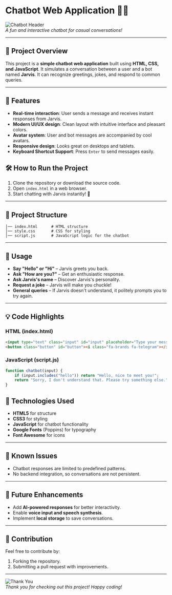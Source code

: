 # Chatbot Web Application 🤖💬

![Chatbot Header](https://img.freepik.com/free-vector/robot-chatbot-background-cute-artificial-intelligence-robot-chat-bubble-flat_1284-65260.jpg)  
*A fun and interactive chatbot for casual conversations!*

---

## 🚀 Project Overview  
This project is a **simple chatbot web application** built using **HTML, CSS, and JavaScript**. It simulates a conversation between a user and a bot named **Jarvis**. It can recognize greetings, jokes, and respond to common queries.

---

## 🎨 Features  
- **Real-time interaction**: User sends a message and receives instant responses from Jarvis.
- **Modern UI/UX design**: Clean layout with intuitive interface and pleasant colors.
- **Avatar system**: User and bot messages are accompanied by cool avatars.
- **Responsive design**: Looks great on desktops and tablets.
- **Keyboard Shortcut Support**: Press `Enter` to send messages easily.


## 🛠️ How to Run the Project  
1. Clone the repository or download the source code.
2. Open `index.html` in a web browser.
3. Start chatting with Jarvis instantly! 🚀

---

## 📂 Project Structure  
```plaintext
│── index.html      # HTML structure
│── style.css       # CSS for styling
│── script.js       # JavaScript logic for the chatbot
```

---

## 👀 Usage  
- **Say "Hello" or "Hi"** – Jarvis greets you back.
- **Ask "How are you?"** – Get an enthusiastic response.
- **Ask Jarvis's name** – Discover Jarvis's personality.
- **Request a joke** – Jarvis will make you chuckle!
- **General queries** – If Jarvis doesn't understand, it politely prompts you to try again.

---

## 💡 Code Highlights  

### HTML (index.html)
```html
<input type="text" class="input" id="input" placeholder="Type your message here...." />
<button class="button" id="button"><i class="fa-brands fa-telegram"></i></button>
```

### JavaScript (script.js)
```javascript
function chatbot(input) {
    if (input.includes("hello")) return "Hello, nice to meet you!";
    return "Sorry, I don't understand that. Please try something else.";
}
```

## 🔧 Technologies Used  
- **HTML5** for structure  
- **CSS3** for styling  
- **JavaScript** for chatbot functionality  
- **Google Fonts** (Poppins) for typography  
- **Font Awesome** for icons  

---

## 🛑 Known Issues  
- Chatbot responses are limited to predefined patterns.
- No backend integration, so conversations are not persistent.

---

## 🚀 Future Enhancements  
- Add **AI-powered responses** for better interactivity.
- Enable **voice input and speech synthesis**.
- Implement **local storage** to save conversations.

---

## 🙌 Contribution  
Feel free to contribute by:
1. Forking the repository.
2. Submitting a pull request with improvements.

---

![Thank You](https://img.freepik.com/free-vector/futuristic-robot-waving-hand-hello-chatbot-assistant_82574-12646.jpg)  
*Thank you for checking out this project! Happy coding!*
